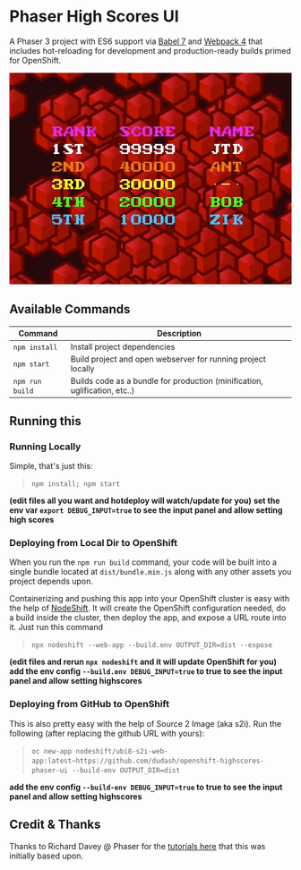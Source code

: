 # Phaser High Scores UI

A Phaser 3 project with ES6 support via [Babel 7](https://babeljs.io/) and [Webpack 4](https://webpack.js.org/)
that includes hot-reloading for development and production-ready builds primed for OpenShift.

![Screenshot](./.screens/redscores.gif)

## Available Commands

| Command | Description |
|---------|-------------|
| `npm install` | Install project dependencies |
| `npm start` | Build project and open webserver for running project locally |
| `npm run build` | Builds code as a bundle for production (minification, uglification, etc..) |


## Running this
### Running Locally
Simple, that's just this:
> `npm install; npm start`

**(edit files all you want and hotdeploy will watch/update for you)**
**set the env var `export DEBUG_INPUT=true` to see the input panel and allow setting high scores**

### Deploying from Local Dir to OpenShift
When you run the `npm run build` command, your code will be built into a single bundle located at `dist/bundle.min.js` along with any other assets you project depends upon.

Containerizing and pushing this app into your OpenShift cluster is easy with the help of [NodeShift](https://nodeshift.dev/). It will create the OpenShift configuration needed, do a build inside the cluster, then deploy the app, and expose a URL route into it. Just run this command
  >`npx nodeshift --web-app --build.env OUTPUT_DIR=dist --expose`

**(edit files and rerun `npx nodeshift` and it will update OpenShift for you)**
**add the env config `--build.env DEBUG_INPUT=true` to true to see the input panel and allow setting highscores**

### Deploying from GitHub to OpenShift
This is also pretty easy with the help of Source 2 Image (aka s2i). Run the following (after replacing the github URL with yours):
  >`oc new-app nodeshift/ubi8-s2i-web-app:latest~https://github.com/dudash/openshift-highscores-phaser-ui --build-env OUTPUT_DIR=dist`

**add the env config `--build-env DEBUG_INPUT=true` to true to see the input panel and allow setting highscores**

## Credit & Thanks
Thanks to Richard Davey @ Phaser for the [tutorials here](https://phaser.io/learn/community-tutorials) that this was initially based upon.
